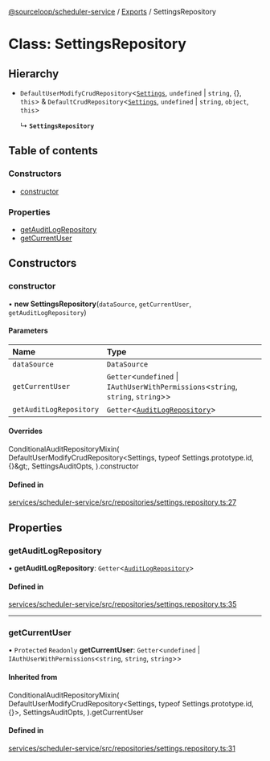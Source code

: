 [@sourceloop/scheduler-service](../README.md) / [Exports](../modules.md) / SettingsRepository

# Class: SettingsRepository

## Hierarchy

- `DefaultUserModifyCrudRepository`<[`Settings`](Settings.md), `undefined` \| `string`, {}, `this`\> & `DefaultCrudRepository`<[`Settings`](Settings.md), `undefined` \| `string`, `object`, `this`\>

  ↳ **`SettingsRepository`**

## Table of contents

### Constructors

- [constructor](SettingsRepository.md#constructor)

### Properties

- [getAuditLogRepository](SettingsRepository.md#getauditlogrepository)
- [getCurrentUser](SettingsRepository.md#getcurrentuser)

## Constructors

### constructor

• **new SettingsRepository**(`dataSource`, `getCurrentUser`, `getAuditLogRepository`)

#### Parameters

| Name | Type |
| :------ | :------ |
| `dataSource` | `DataSource` |
| `getCurrentUser` | `Getter`<`undefined` \| `IAuthUserWithPermissions`<`string`, `string`, `string`\>\> |
| `getAuditLogRepository` | `Getter`<[`AuditLogRepository`](AuditLogRepository.md)\> |

#### Overrides

ConditionalAuditRepositoryMixin(
  DefaultUserModifyCrudRepository&lt;Settings, typeof Settings.prototype.id, {}\&gt;,
  SettingsAuditOpts,
).constructor

#### Defined in

[services/scheduler-service/src/repositories/settings.repository.ts:27](https://github.com/sourcefuse/loopback4-microservice-catalog/blob/b93c60ac7/services/scheduler-service/src/repositories/settings.repository.ts#L27)

## Properties

### getAuditLogRepository

• **getAuditLogRepository**: `Getter`<[`AuditLogRepository`](AuditLogRepository.md)\>

#### Defined in

[services/scheduler-service/src/repositories/settings.repository.ts:35](https://github.com/sourcefuse/loopback4-microservice-catalog/blob/b93c60ac7/services/scheduler-service/src/repositories/settings.repository.ts#L35)

___

### getCurrentUser

• `Protected` `Readonly` **getCurrentUser**: `Getter`<`undefined` \| `IAuthUserWithPermissions`<`string`, `string`, `string`\>\>

#### Inherited from

ConditionalAuditRepositoryMixin(
  DefaultUserModifyCrudRepository<Settings, typeof Settings.prototype.id, {}\>,
  SettingsAuditOpts,
).getCurrentUser

#### Defined in

[services/scheduler-service/src/repositories/settings.repository.ts:31](https://github.com/sourcefuse/loopback4-microservice-catalog/blob/b93c60ac7/services/scheduler-service/src/repositories/settings.repository.ts#L31)
